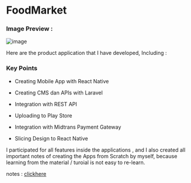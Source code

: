 # FoodMarket

### Image Preview :

![image](https://user-images.githubusercontent.com/37042039/118465090-bf8b8280-b72b-11eb-8e98-a17ad9cd3907.png)

Here are the product application that I have developed, Including :

### Key Points

- Creating Mobile App with React Native

- Creating CMS dan APIs with Laravel

- Integration with REST API

- Uploading to Play Store

- Integration with Midtrans Payment Gateway

- Slicing Design to React Native



I participated for all features inside the applications , and I also created all important notes of creating the Apps from Scratch by myself, because learning from the material / turoial is not easy to re-learn.

notes : [clickhere](https://github.com/rifansetiawan/FoodMarket/tree/master/notes)

